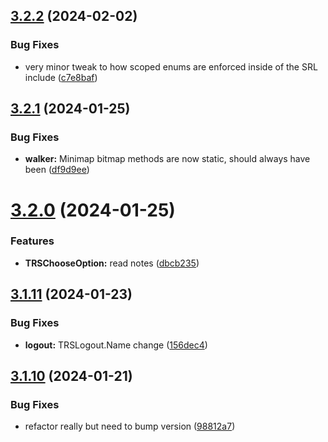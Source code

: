 ## [3.2.2](https://github.com/Torwent/SRL-T/compare/v3.2.1...v3.2.2) (2024-02-02)


### Bug Fixes

* very minor tweak to how scoped enums are enforced inside of the SRL include ([c7e8baf](https://github.com/Torwent/SRL-T/commit/c7e8baf764d080d32e290e4cafc905b9716f1874))



## [3.2.1](https://github.com/Torwent/SRL-T/compare/v3.2.0...v3.2.1) (2024-01-25)


### Bug Fixes

* **walker:** Minimap bitmap methods are now static, should always have been ([df9d9ee](https://github.com/Torwent/SRL-T/commit/df9d9ee54b56ca0ad5f70fd347a88d0e99634ee2))



# [3.2.0](https://github.com/Torwent/SRL-T/compare/v3.1.11...v3.2.0) (2024-01-25)


### Features

* **TRSChooseOption:** read notes ([dbcb235](https://github.com/Torwent/SRL-T/commit/dbcb2359182a174a2cbf60b535b3aef6adb28675))



## [3.1.11](https://github.com/Torwent/SRL-T/compare/v3.1.10...v3.1.11) (2024-01-23)


### Bug Fixes

* **logout:** TRSLogout.Name change ([156dec4](https://github.com/Torwent/SRL-T/commit/156dec4f1b8a8d96373c562441b260415de2df9a))



## [3.1.10](https://github.com/Torwent/SRL-T/compare/v3.1.9...v3.1.10) (2024-01-21)


### Bug Fixes

* refactor really but need to bump version ([98812a7](https://github.com/Torwent/SRL-T/commit/98812a79e113a952250a6a40977699e5c892d1fe))



